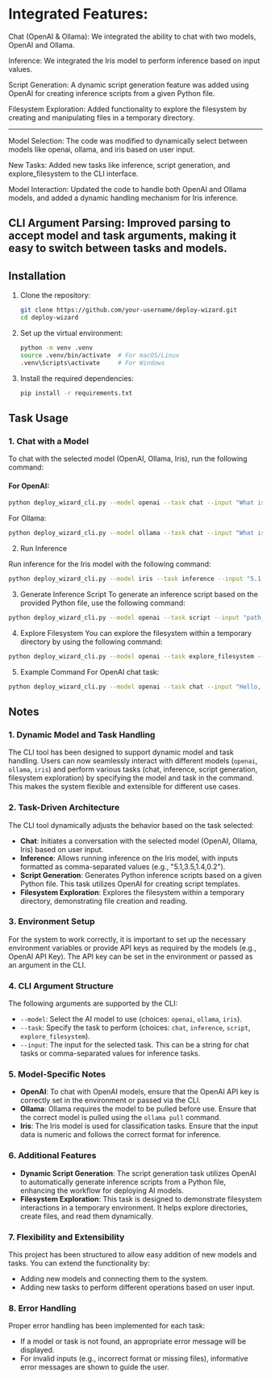 # Integrated Features:
Chat (OpenAI & Ollama): We integrated the ability to chat with two models, OpenAI and Ollama.

Inference: We integrated the Iris model to perform inference based on input values.

Script Generation: A dynamic script generation feature was added using OpenAI for creating inference scripts from a given Python file.

Filesystem Exploration: Added functionality to explore the filesystem by creating and manipulating files in a temporary directory.

---------------
Model Selection: The code was modified to dynamically select between models like openai, ollama, and iris based on user input.

New Tasks: Added new tasks like inference, script generation, and explore_filesystem to the CLI interface.

Model Interaction: Updated the code to handle both OpenAI and Ollama models, and added a dynamic handling mechanism for Iris inference.

CLI Argument Parsing: Improved parsing to accept model and task arguments, making it easy to switch between tasks and models.
----------------

## Installation

1. Clone the repository:
    ```bash
    git clone https://github.com/your-username/deploy-wizard.git
    cd deploy-wizard
    ```

2. Set up the virtual environment:
    ```bash
    python -m venv .venv
    source .venv/bin/activate  # For macOS/Linux
    .venv\Scripts\activate     # For Windows
    ```

3. Install the required dependencies:
    ```bash
    pip install -r requirements.txt
    ```


## Task Usage

### 1. **Chat with a Model**

To chat with the selected model (OpenAI, Ollama, Iris), run the following command:

#### For OpenAI:
```bash
python deploy_wizard_cli.py --model openai --task chat --input "What is the capital of France?"
```
For Ollama:

```bash
python deploy_wizard_cli.py --model ollama --task chat --input "What is the capital of France?"
```
2. Run Inference

Run inference for the Iris model with the following command:
```bash
python deploy_wizard_cli.py --model iris --task inference --input "5.1,3.5,1.4,0.2"
```
3. Generate Inference Script
To generate an inference script based on the provided Python file, use the following command:

```bash
python deploy_wizard_cli.py --model openai --task script --input "path_to_your_python_file.py"
```
4. Explore Filesystem
You can explore the filesystem within a temporary directory by using the following command:

```bash
python deploy_wizard_cli.py --model openai --task explore_filesystem --input "path_to_explore"
```
5. Example Command
For OpenAI chat task:

```bash
python deploy_wizard_cli.py --model openai --task chat --input "Hello, how are you?"
```


## Notes

### 1. **Dynamic Model and Task Handling**
The CLI tool has been designed to support dynamic model and task handling. Users can now seamlessly interact with different models (`openai`, `ollama`, `iris`) and perform various tasks (chat, inference, script generation, filesystem exploration) by specifying the model and task in the command. This makes the system flexible and extensible for different use cases.

### 2. **Task-Driven Architecture**
The CLI tool dynamically adjusts the behavior based on the task selected:
- **Chat**: Initiates a conversation with the selected model (OpenAI, Ollama, Iris) based on user input.
- **Inference**: Allows running inference on the Iris model, with inputs formatted as comma-separated values (e.g., "5.1,3.5,1.4,0.2").
- **Script Generation**: Generates Python inference scripts based on a given Python file. This task utilizes OpenAI for creating script templates.
- **Filesystem Exploration**: Explores the filesystem within a temporary directory, demonstrating file creation and reading.

### 3. **Environment Setup**
For the system to work correctly, it is important to set up the necessary environment variables or provide API keys as required by the models (e.g., OpenAI API Key). The API key can be set in the environment or passed as an argument in the CLI.

### 4. **CLI Argument Structure**
The following arguments are supported by the CLI:
- `--model`: Select the AI model to use (choices: `openai`, `ollama`, `iris`).
- `--task`: Specify the task to perform (choices: `chat`, `inference`, `script`, `explore_filesystem`).
- `--input`: The input for the selected task. This can be a string for chat tasks or comma-separated values for inference tasks.

### 5. **Model-Specific Notes**
- **OpenAI**: To chat with OpenAI models, ensure that the OpenAI API key is correctly set in the environment or passed via the CLI.
- **Ollama**: Ollama requires the model to be pulled before use. Ensure that the correct model is pulled using the `ollama pull` command.
- **Iris**: The Iris model is used for classification tasks. Ensure that the input data is numeric and follows the correct format for inference.

### 6. **Additional Features**
- **Dynamic Script Generation**: The script generation task utilizes OpenAI to automatically generate inference scripts from a Python file, enhancing the workflow for deploying AI models.
- **Filesystem Exploration**: This task is designed to demonstrate filesystem interactions in a temporary environment. It helps explore directories, create files, and read them dynamically.

### 7. **Flexibility and Extensibility**
This project has been structured to allow easy addition of new models and tasks. You can extend the functionality by:
- Adding new models and connecting them to the system.
- Adding new tasks to perform different operations based on user input.

### 8. **Error Handling**
Proper error handling has been implemented for each task:
- If a model or task is not found, an appropriate error message will be displayed.
- For invalid inputs (e.g., incorrect format or missing files), informative error messages are shown to guide the user.




